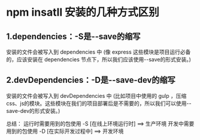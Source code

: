 # npm insatll 安装的几种方式区别

##  1.dependencies：-S是--save的缩写
安装的文件会被写入到 dependencies 中 (像 express 这些模块是项目运行必备的，应该安装在 dependencies 节点下，所以我们应该使用--save的形式安装。)

## 2.devDependencies：-D是--save-dev的缩写
安装的文件会被写入到 devDependencies 中 (比如项目中使用的 gulp ，压缩css、js的模块。这些模块在我们的项目部署后是不需要的，所以我们可以使用--save-dev的形式安装。)

总结：
    运行时需要用到的包使用 -S [在线上环境运行时] ==> 生产环境
    开发中需要用到的包使用 -D [在实际开发过程中] ==> 开发环境

